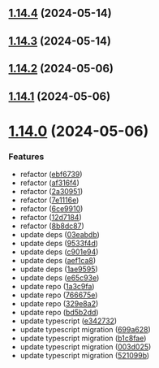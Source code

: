 ## [1.14.4](https://github.com/msobiecki/algorithm/compare/v1.14.3...v1.14.4) (2024-05-14)



## [1.14.3](https://github.com/msobiecki/algorithm/compare/v1.14.2...v1.14.3) (2024-05-14)



## [1.14.2](https://github.com/msobiecki/algorithm/compare/v1.14.1...v1.14.2) (2024-05-06)



## [1.14.1](https://github.com/msobiecki/algorithm/compare/v1.14.0...v1.14.1) (2024-05-06)



# [1.14.0](https://github.com/msobiecki/algorithm/compare/v1.11.0...v1.14.0) (2024-05-06)


### Features

* refactor ([ebf6739](https://github.com/msobiecki/algorithm/commit/ebf6739ecb974a1eddfd514cbb5d886fde53b45b))
* refactor ([af316f4](https://github.com/msobiecki/algorithm/commit/af316f4f91c4de67e69fef001b7a771b896beadd))
* refactor ([2a30951](https://github.com/msobiecki/algorithm/commit/2a309512df5cf86330ba97146923812709b74684))
* refactor ([7e1116e](https://github.com/msobiecki/algorithm/commit/7e1116ef60bdc633f907b80190c68c01f314b58f))
* refactor ([6ce9910](https://github.com/msobiecki/algorithm/commit/6ce991079eda5e353be94423c6459e5ae25c9366))
* refactor ([12d7184](https://github.com/msobiecki/algorithm/commit/12d7184573468b7d8183ab2457de332865bce632))
* refactor ([8b8dc87](https://github.com/msobiecki/algorithm/commit/8b8dc87ea13dbbbdb98487fb2358bb3645c5c457))
* update deps ([03eabdb](https://github.com/msobiecki/algorithm/commit/03eabdbd28f1cf688aea0ac74d42a31f17b03721))
* update deps ([9533f4d](https://github.com/msobiecki/algorithm/commit/9533f4dae92bd00d3eb5059a3d64a85aff0d3bf4))
* update deps ([c901e94](https://github.com/msobiecki/algorithm/commit/c901e94d8b093a39af83d6a124c7d78bf440f8f9))
* update deps ([aef1ca8](https://github.com/msobiecki/algorithm/commit/aef1ca8b8543968066ad6d1319d1658ab7450e06))
* update deps ([1ae9595](https://github.com/msobiecki/algorithm/commit/1ae959502fc12cb497ad527124169334bc306a36))
* update deps ([e65c93e](https://github.com/msobiecki/algorithm/commit/e65c93e60020fabbb76a3d029f6610ab3192fba0))
* update repo ([1a3c9fa](https://github.com/msobiecki/algorithm/commit/1a3c9faa123c680bc6ea11fa89fb20fd176f076d))
* update repo ([766675e](https://github.com/msobiecki/algorithm/commit/766675e28ed7f580c9ba18313c1fa89ce395d64c))
* update repo ([329e8a2](https://github.com/msobiecki/algorithm/commit/329e8a20e2b8785303e57907f01e34bd0afe1f62))
* update repo ([bd5b2dd](https://github.com/msobiecki/algorithm/commit/bd5b2dd286c5a33ea4d8f7b201da8bad2fad7bce))
* update typescript ([e342732](https://github.com/msobiecki/algorithm/commit/e3427327257ba769ae45b050a1c9cd025b2fbf96))
* update typescript migration ([699a628](https://github.com/msobiecki/algorithm/commit/699a6283d14e7daa3c1dd925fdd39358417c4dc3))
* update typescript migration ([b1c8fae](https://github.com/msobiecki/algorithm/commit/b1c8faed7e03097f8a0b4afda54583b675d926a5))
* update typescript migration ([003d025](https://github.com/msobiecki/algorithm/commit/003d02520020731a157098f82f46e4457654e3fa))
* update typescript migration ([521099b](https://github.com/msobiecki/algorithm/commit/521099be50f5c2d666c02bdbbe336bcf1e9c43ea))



